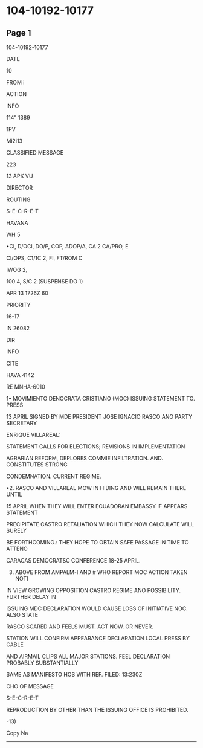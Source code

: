 # 104-10192-10177

## Page 1

104-10192-10177

DATE

10

FROM i

ACTION

INFO

114" 1389

1PV

Mi2i13

CLASSIFIED MESSAGE

223

13 APK VU

DIRECTOR

ROUTING

S-E-C-R-E-T

HAVANA

WH 5

•CI, D/OCI, DO/P, COP, ADOP/A, CA 2 CA/PRO, E

CI/OPS, C1/1C 2, FI, FT/ROM C

IWOG 2,

100 4, S/C 2 (SUSPENSE DO 1)

APR 13 1726Z 60

PRIORITY

16-17

IN 26082

DIR

INFO

CITE

HAVA 4142

RE MNHA-6010

1• MOVIMIENTO DENOCRATA CRISTIANO (MOC) ISSUING STATEMENT TO. PRESS

13 APRIL SIGNED BY MDE PRESIDENT JOSE IGNACIO RASCO ANO PARTY SECRETARY

ENRIQUE VILLAREAL:

STATEMENT CALLS FOR ELECTIONS; REVISIONS IN IMPLEMENTATION

AGRARIAN REFORM, DEPLORES COMMIE INFILTRATION. AND. CONSTITUTES STRONG

CONDEMNATION. CURRENT REGIME.

•2. RASÇO AND VILLAREAL MOW IN HIDING AND WILL REMAIN THERE UNTIL

15 APRIL WHEN THEY WILL ENTER ECUADORAN EMBASSY IF APPEARS STATEMENT

PRECIPITATE CASTRO RETALIATION WHICH THEY NOW CALCULATE WILL SURELY

BE FORTHCOMING.: THEY HOPE TO OBTAIN SAFE PASSAGE IN TIME TO ATTENO

CARACAS DEMOCRATSC CONFERENCE 18-25 APRIL.

3. ABOVE FROM AMPALM-I AND # WHO REPORT MOC ACTION TAKEN NOTI

IN VIEW GROWING OPPOSITION CASTRO REGIME ANO POSSIBILITY. FURTHER DELAY IN

ISSUING MDC DECLARATION WOULD CAUSE LOSS OF INITIATIVE NOC. ALSO STATE

RASCO SCARED AND FEELS MUST. ACT NOW. OR NEVER.

STATION WILL CONFIRM APPEARANCE DECLARATION LOCAL PRESS BY CABLE

AND AIRMAIL CLIPS ALL MAJOR STATIONS. FEEL DECLARATION PROBABLY SUBSTANTIALLY

SAME AS MANIFESTO HOS WITH REF. FILED: 13:230Z

CHO OF MESSAGE

S-E-C-R-E-T

REPRODUCTION BY OTHER THAN THE ISSUING OFFICE IS PROHIBITED.

-13)

Copy Na

---


